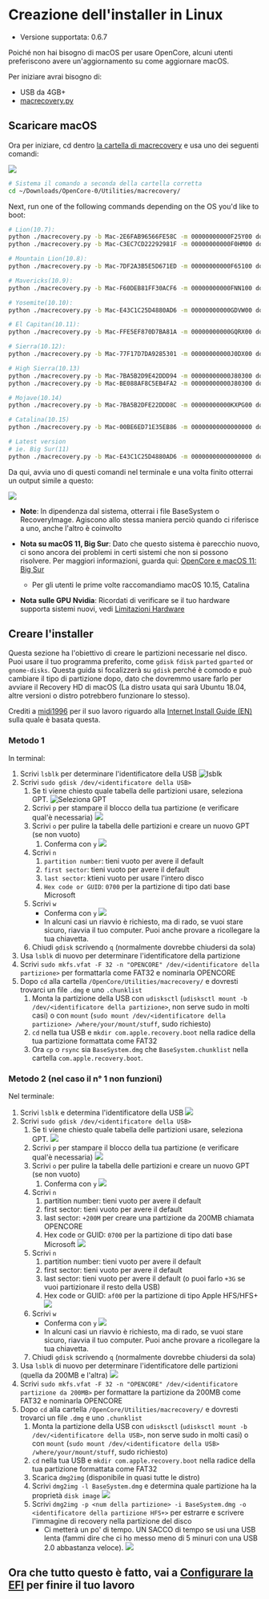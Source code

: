 # Creazione dell'installer in Linux

* Versione supportata: 0.6.7

Poiché non hai bisogno di macOS per usare OpenCore, alcuni utenti preferiscono avere un'aggiornamento su come aggiornare macOS.

Per iniziare avrai bisogno di:

* USB da 4GB+
* [macrecovery.py](https://github.com/acidanthera/OpenCorePkg/releases)
  
## Scaricare macOS

Ora per iniziare, cd dentro [la cartella di macrecovery](https://github.com/acidanthera/OpenCorePkg/releases) e usa uno dei seguenti comandi:

![](../images/installer-guide/legacy-mac-install-md/macrecovery.png)

```sh
# Sistema il comando a seconda della cartella corretta
cd ~/Downloads/OpenCore-0/Utilities/macrecovery/
```

Next, run one of the following commands depending on the OS you'd like to boot:

```sh
# Lion(10.7):
python ./macrecovery.py -b Mac-2E6FAB96566FE58C -m 00000000000F25Y00 download
python ./macrecovery.py -b Mac-C3EC7CD22292981F -m 00000000000F0HM00 download

# Mountain Lion(10.8):
python ./macrecovery.py -b Mac-7DF2A3B5E5D671ED -m 00000000000F65100 download

# Mavericks(10.9):
python ./macrecovery.py -b Mac-F60DEB81FF30ACF6 -m 00000000000FNN100 download

# Yosemite(10.10):
python ./macrecovery.py -b Mac-E43C1C25D4880AD6 -m 00000000000GDVW00 download

# El Capitan(10.11):
python ./macrecovery.py -b Mac-FFE5EF870D7BA81A -m 00000000000GQRX00 download

# Sierra(10.12):
python ./macrecovery.py -b Mac-77F17D7DA9285301 -m 00000000000J0DX00 download

# High Sierra(10.13)
python ./macrecovery.py -b Mac-7BA5B2D9E42DDD94 -m 00000000000J80300 download
python ./macrecovery.py -b Mac-BE088AF8C5EB4FA2 -m 00000000000J80300 download

# Mojave(10.14)
python ./macrecovery.py -b Mac-7BA5B2DFE22DDD8C -m 00000000000KXPG00 download

# Catalina(10.15)
python ./macrecovery.py -b Mac-00BE6ED71E35EB86 -m 00000000000000000 download

# Latest version
# ie. Big Sur(11)
python ./macrecovery.py -b Mac-E43C1C25D4880AD6 -m 00000000000000000 download
```

Da qui, avvia uno di questi comandi nel terminale e una volta finito otterrai un output simile a questo:

![](../images/installer-guide/legacy-mac-install-md/download-done.png)

* **Note**: In dipendenza dal sistema, otterrai i file BaseSystem o RecoveryImage. Agiscono allo stessa maniera perciò quando ci riferisce a uno, anche l'altro è coinvolto

* **Nota su macOS 11, Big Sur**: Dato che questo sistema è parecchio nuovo, ci sono ancora dei problemi in certi sistemi che non si possono risolvere. Per maggiori informazioni, guarda qui: [OpenCore e macOS 11: Big Sur](../extras/big-sur/README.md)
  * Per gli utenti le prime volte raccomandiamo macOS 10.15, Catalina
* **Nota sulle GPU Nvidia**: Ricordati di verificare se il tuo hardware supporta sistemi nuovi, vedi [Limitazioni Hardware](../macos-limits.md)

## Creare l'installer

Questa sezione ha l'obiettivo di creare le partizioni necessarie nel disco. Puoi usare il tuo programma preferito, come `gdisk` `fdisk` `parted` `gparted` or `gnome-disks`. Questa guida si focalizzerà su `gdisk` perché è comodo e può cambiare il tipo di partizione dopo, dato che dovremmo usare farlo per avviare il Recovery HD di macOS (La distro usata qui sarà Ubuntu 18.04, altre versioni o distro potrebbero funzionare lo stesso).

Crediti a [midi1996](https://github.com/midi1996) per il suo lavoro riguardo alla [Internet Install Guide (EN)](https://midi1996.github.io/hackintosh-internet-install-gitbook/) sulla quale è basata questa.

### Metodo 1

In terminal:

1. Scrivi `lsblk` per determinare l'identificatore della USB
  ![lsblk](../images/installer-guide/linux-install-md/unknown-5.png)
2. Scrivi `sudo gdisk /dev/<identificatore della USB>`
   1. Se ti viene chiesto quale tabella delle partizioni usare, seleziona GPT.
      ![Seleziona GPT](../images/installer-guide/linux-install-md/unknown-6.png)
   2. Scrivi `p` per stampare il blocco della tua partizione \(e verificare qual'è necessaria\)
      ![](../images/installer-guide/linux-install-md/unknown-13.png)
   3. Scrivi `o` per pulire la tabella delle partizioni e creare un nuovo GPT (se non vuoto)
      1. Conferma con `y`
         ![](../images/installer-guide/linux-install-md/unknown-8.png)
   4. Scrivi `n`
      1. `partition number`: tieni vuoto per avere il default
      2. `first sector`: tieni vuoto per avere il default
      3. `last sector`: ktieni vuoto per usare l'intero disco
      4. `Hex code or GUID`: `0700` per la partizione di tipo dati base Microsoft
   5. Scrivi `w`
      * Conferma con `y`
      ![](../images/installer-guide/linux-install-md/unknown-9.png)
      * In alcuni casi un riavvio è richiesto, ma di rado, se vuoi stare sicuro, riavvia il tuo computer. Puoi anche provare a ricollegare la tua chiavetta.
   6. Chiudi `gdisk` scrivendo `q` (normalmente dovrebbe chiudersi da sola)
3. Usa `lsblk` di nuovo per determinare l'identificatore della partizione
4. Scrivi `sudo mkfs.vfat -F 32 -n "OPENCORE" /dev/<identificatore della partizione>` per formattarla come FAT32 e nominarla OPENCORE
5. Dopo `cd` alla cartella `/OpenCore/Utilities/macrecovery/` e dovresti trovarci un file `.dmg` e uno `.chunklist`
   1. Monta la partizione della USB con `udisksctl` (`udisksctl mount -b /dev/<identificatore della partizione>`, non serve sudo in molti casi) o con `mount` (`sudo mount /dev/<identificatore della partizione> /where/your/mount/stuff`, sudo richiesto)
   2. `cd` nella tua USB e `mkdir com.apple.recovery.boot` nella radice della tua partizione formattata come FAT32
   3. Ora `cp` o `rsync` sia `BaseSystem.dmg` che `BaseSystem.chunklist` nella cartella `com.apple.recovery.boot`.

### Metodo 2 (nel caso il n° 1 non funzioni)

Nel terminale:

1. Scrivi `lsblk` e determina l'identificatore della USB
   ![](../images/installer-guide/linux-install-md/unknown-11.png)
2. Scrivi `sudo gdisk /dev/<identificatore della USB>`
   1. Se ti viene chiesto quale tabella delle partizioni usare, seleziona GPT.
      ![](../images/installer-guide/linux-install-md/unknown-12.png)
   2. Scrivi `p` per stampare il blocco della tua partizione \(e verificare qual'è necessaria\)
      ![](../images/installer-guide/linux-install-md/unknown-13.png)
   3. Scrivi `o` per pulire la tabella delle partizioni e creare un nuovo GPT (se non vuoto)
      1. Conferma con `y`
         ![](../images/installer-guide/linux-install-md/unknown-14.png)
   4. Scrivi `n`
      1. partition number: tieni vuoto per avere il default
      2. first sector: tieni vuoto per avere il default
      3. last sector: `+200M` per creare una partizione da 200MB chiamata OPENCORE
      4. Hex code or GUID: `0700` per la partizione di tipo dati base Microsoft
      ![](../images/installer-guide/linux-install-md/unknown-15.png)
   5. Scrivi `n`
      1. partition number: tieni vuoto per avere il default
      2. first sector: tieni vuoto per avere il default
      3. last sector: tieni vuoto per avere il default \(o puoi farlo `+3G` se vuoi partizionare il resto della USB\)
      4. Hex code or GUID: `af00` per la partizione di tipo Apple HFS/HFS+
      ![](../images/installer-guide/linux-install-md/unknown-16.png)
   6. Scrivi `w`
      * Conferma con `y`
      ![](../images/installer-guide/linux-install-md/unknown-17.png)
      * In alcuni casi un riavvio è richiesto, ma di rado, se vuoi stare sicuro, riavvia il tuo computer. Puoi anche provare a ricollegare la tua chiavetta.
   7. Chiudi `gdisk` scrivendo `q` (normalmente dovrebbe chiudersi da sola)
3. Usa `lsblk` di nuovo per determinare l'identificatore delle partizioni (quella da 200MB e l'altra)
   ![](../images/installer-guide/linux-install-md/unknown-18.png)
4. Scrivi `sudo mkfs.vfat -F 32 -n "OPENCORE" /dev/<identificatore partizione da 200MB>` per formattare la partizione da 200MB come FAT32 e nominarla OPENCORE
5. Dopo `cd` alla cartella `/OpenCore/Utilities/macrecovery/` e dovresti trovarci un file `.dmg` e uno `.chunklist`
   1. Monta la partizione della USB con `udisksctl` (`udisksctl mount -b /dev/<identificatore della USB>`, non serve sudo in molti casi) o con `mount` (`sudo mount /dev/<identificatore della USB> /where/your/mount/stuff`, sudo richiesto)
   2. `cd` nella tua USB e `mkdir com.apple.recovery.boot` nella radice della tua partizione formattata come FAT32
   3. Scarica `dmg2img` (disponibile in quasi tutte le distro)
   4. Scrivi `dmg2img -l BaseSystem.dmg` e determina quale partizione ha la proprietà `disk image`
      ![](../images/installer-guide/linux-install-md/unknown-20.png)
   5. Scrivi `dmg2img -p <num della partizione> -i BaseSystem.dmg -o <identificatore della partizione HFS+>` per estrarre e scrivere l'immagine di recovery nella partizione del disco
      * Ci metterà un po' di tempo. UN SACCO di tempo se usi una USB lenta (fammi dire che ci ho messo meno di 5 minuri con una USB 2.0 abbastanza veloce).
      ![](../images/installer-guide/linux-install-md/unknown-21.png)

## Ora che tutto questo è fatto, vai a [Configurare la EFI](./opencore-efi.md) per finire il tuo lavoro
